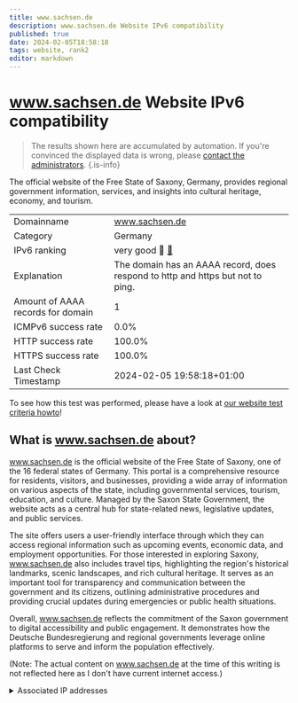 ```yaml
---
title: www.sachsen.de
description: www.sachsen.de Website IPv6 compatibility
published: true
date: 2024-02-05T18:58:18
tags: website, rank2
editor: markdown
---
```


# www.sachsen.de Website IPv6 compatibility

> The results shown here are accumulated by automation. If you're convinced the displayed data is wrong, please [contact the administrators](/howto/chat). 
{.is-info}

The official website of the Free State of Saxony, Germany, provides regional government information, services, and insights into cultural heritage, economy, and tourism.


|   |   |
| - | - |
| Domainname | www.sachsen.de
| Category | Germany |
| IPv6 ranking | very good :2nd_place_medal: [🔗](/howto/ranking) |
| Explanation | The domain has an AAAA record, does respond to http and https but not to ping. |
| Amount of AAAA records for domain | 1 |
| ICMPv6 success rate | 0.0%|
| HTTP success rate | 100.0% |
| HTTPS success rate | 100.0% |
| Last Check Timestamp | 2024-02-05 19:58:18+01:00 |

To see how this test was performed, please have a look at [our website test criteria howto](/howto/testcriteria/website)!


## What is www.sachsen.de about?
www.sachsen.de is the official website of the Free State of Saxony, one of the 16 federal states of Germany. This portal is a comprehensive resource for residents, visitors, and businesses, providing a wide array of information on various aspects of the state, including governmental services, tourism, education, and culture. Managed by the Saxon State Government, the website acts as a central hub for state-related news, legislative updates, and public services.

The site offers users a user-friendly interface through which they can access regional information such as upcoming events, economic data, and employment opportunities. For those interested in exploring Saxony, www.sachsen.de also includes travel tips, highlighting the region's historical landmarks, scenic landscapes, and rich cultural heritage. It serves as an important tool for transparency and communication between the government and its citizens, outlining administrative procedures and providing crucial updates during emergencies or public health situations.

Overall, www.sachsen.de reflects the commitment of the Saxon government to digital accessibility and public engagement. It demonstrates how the Deutsche Bundesregierung and regional governments leverage online platforms to serve and inform the population effectively.

(Note: The actual content on www.sachsen.de at the time of this writing is not reflected here as I don't have current internet access.)



<details>
<summary>Associated IP addresses</summary>

2a02:101c:1800:1306::196

</details>
